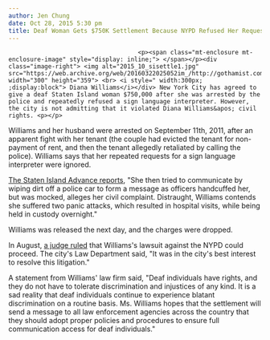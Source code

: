 ```yaml
---
author: Jen Chung
date: Oct 28, 2015 5:30 pm
title: Deaf Woman Gets $750K Settlement Because NYPD Refused Her Requests For Interpreter
---
```


	
										<p><span class="mt-enclosure mt-enclosure-image" style="display: inline;"> </span></p><div class="image-right"> <img alt="2015_10_sisettle1.jpg" src="https://web.archive.org/web/20160322025052im_/http://gothamist.com/attachments/jen/2015_10_sisettle1.jpg" width="300" height="359"> <br> <i style=" width:300px; ;display:block"> Diana Williams</i></div> New York City has agreed to give a deaf Staten Island woman $750,000 after she was arrested by the police and repeatedly refused a sign language interpreter. However, the city is not admitting that it violated Diana Williams&apos; civil rights. <p></p>

<p>Williams and her husband were arrested on September 11th, 2011, after an apparent fight with her tenant (the couple had evicted the tenant for non-payment of rent, and then the tenant allegedly retaliated by calling the police). Williams says that her repeated requests for a sign language interpreter were ignored. </p>

<p><a href="https://web.archive.org/web/20160322025052/http://www.silive.com/eastshore/index.ssf/2015/10/city_settles_lawsuit_for_750k.html#incart_river_home">The Staten Island Advance reports</a>, &quot;She then tried to communicate by wiping dirt off a police car to form a message as officers handcuffed her, but was mocked, alleges her civil complaint. Distraught, Williams contends she suffered two panic attacks, which resulted in hospital visits, while being held in custody overnight.&quot;</p>

<p>Williams was released the next day, and the charges were dropped. </p>

<p>In August, <a href="https://web.archive.org/web/20160322025052/http://gothamist.com/2015/08/07/deaf_woman_sues_nypd.php">a judge ruled</a> that Williams&apos;s lawsuit against the NYPD could proceed. The city&apos;s Law Department said, &quot;It was in the city&apos;s best interest to resolve this litigation.&quot;</p>

<p>A statement from Williams&apos; law firm said, &quot;Deaf individuals have rights, and they do not have to tolerate discrimination and injustices of any kind. It is a sad reality that deaf individuals continue to experience blatant discrimination on a routine basis. Ms. Williams hopes that the settlement will send a message to all law enforcement agencies across the country that they should adopt proper policies and procedures to ensure full communication access for deaf individuals.&quot;</p>					
										
									
				